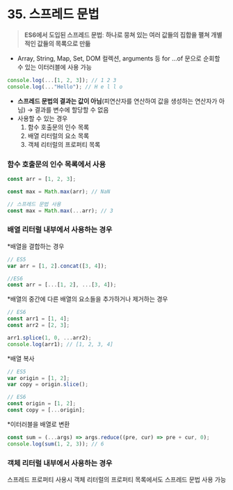 # 35. 스프레드 문법

> **ES6에서 도입된 스프레드 문법**: **하나로 뭉쳐 있는 여러 값들의 집합을 펼쳐 개별적인 값들의 목록으로 만듦**

- Array, String, Map, Set, DOM 컬렉션, arguments 등 for …of 문으로 순회할 수 있는 이터러블에 사용 가능

```jsx
console.log(...[1, 2, 3]); // 1 2 3
console.log(..."Hello"); // H e l l o
```

- **스프레드 문법의 결과는 값이 아님**(피연산자를 연산하여 값을 생성하는 연산자가 아님) → 결과를 변수에 할당할 수 없음
- 사용할 수 있는 경우
  1. 함수 호출문의 인수 목록
  2. 배열 리터럴의 요소 목록
  3. 객체 리터럴의 프로퍼티 목록

### 함수 호출문의 인수 목록에서 사용

```jsx
const arr = [1, 2, 3];

const max = Math.max(arr); // NaN

// 스프레드 문법 사용
const max = Math.max(...arr); // 3
```

### 배열 리터럴 내부에서 사용하는 경우

\*배열을 결합하는 경우

```jsx
// ES5
var arr = [1, 2].concat([3, 4]);

//ES6
const arr = [...[1, 2], ...[3, 4]);
```

\*배열의 중간에 다른 배열의 요소들을 추가하거나 제거하는 경우

```jsx
// ES6
const arr1 = [1, 4];
const arr2 = [2, 3];

arr1.splice(1, 0, ...arr2);
console.log(arr1); // [1, 2, 3, 4]
```

\*배열 복사

```jsx
// ES5
var origin = [1, 2];
var copy = origin.slice();

// ES6
const origin = [1, 2];
const copy = [...origin];
```

\*이터러블을 배열로 변환

```jsx
const sum = (...args) => args.reduce((pre, cur) => pre + cur, 0);
console.log(sum(1, 2, 3)); // 6
```

### 객체 리터럴 내부에서 사용하는 경우

스프레드 프로퍼티 사용시 객체 리터럴의 프로퍼티 목록에서도 스프레드 문법 사용 가능
